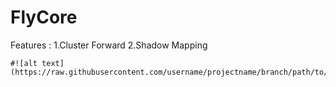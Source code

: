 # FlyCore

Features : 
	1.Cluster Forward 
	2.Shadow Mapping

	#![alt text](https://raw.githubusercontent.com/username/projectname/branch/path/to/img.png)
